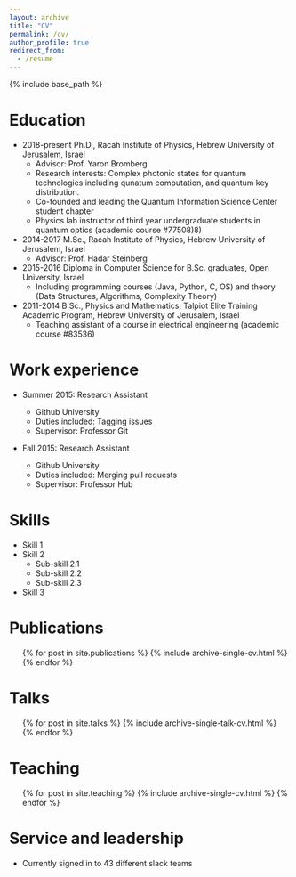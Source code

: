 ```yaml
---
layout: archive
title: "CV"
permalink: /cv/
author_profile: true
redirect_from:
  - /resume
---
```


{% include base_path %}

Education
======
* 2018-present  Ph.D., Racah Institute of Physics, Hebrew University of Jerusalem, Israel
  * Advisor: Prof. Yaron Bromberg
  * Research interests: Complex photonic states for quantum technologies including qunatum computation, and quantum key distribution.
  * Co-founded and leading the Quantum Information Science Center student chapter
  * Physics lab instructor of third year undergraduate students in quantum optics (academic course #77508)8)
* 2014-2017   M.Sc., Racah Institute of Physics, Hebrew University of Jerusalem, Israel
  * Advisor: Prof. Hadar Steinberg
* 2015-2016   Diploma in Computer Science for B.Sc. graduates, Open University, Israel
  * Including programming courses (Java, Python, C, OS) and theory (Data Structures, Algorithms, Complexity Theory)
* 2011-2014   B.Sc., Physics and Mathematics, Talpiot Elite Training Academic Program, Hebrew University of Jerusalem, Israel
  * Teaching assistant of a course in electrical engineering (academic course #83536)


Work experience
======
* Summer 2015: Research Assistant
  * Github University
  * Duties included: Tagging issues
  * Supervisor: Professor Git

* Fall 2015: Research Assistant
  * Github University
  * Duties included: Merging pull requests
  * Supervisor: Professor Hub
  
Skills
======
* Skill 1
* Skill 2
  * Sub-skill 2.1
  * Sub-skill 2.2
  * Sub-skill 2.3
* Skill 3

Publications
======
  <ul>{% for post in site.publications %}
    {% include archive-single-cv.html %}
  {% endfor %}</ul>
  
Talks
======
  <ul>{% for post in site.talks %}
    {% include archive-single-talk-cv.html %}
  {% endfor %}</ul>
  
Teaching
======
  <ul>{% for post in site.teaching %}
    {% include archive-single-cv.html %}
  {% endfor %}</ul>
  
Service and leadership
======
* Currently signed in to 43 different slack teams
